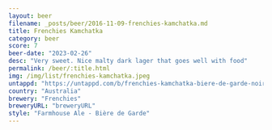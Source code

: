 ```yaml
---
layout: beer
filename: _posts/beer/2016-11-09-frenchies-kamchatka.md
title: Frenchies Kamchatka
category: beer
score: 7
beer-date: "2023-02-26"
desc: "Very sweet. Nice malty dark lager that goes well with food"
permalink: /beer/:title.html
img: /img/list/frenchies-kamchatka.jpeg
untappd: "https://untappd.com/b/frenchies-kamchatka-biere-de-garde-noire/3301106"
country: "Australia"
brewery: "Frenchies"
breweryURL: "breweryURL"
style: "Farmhouse Ale - Bière de Garde"
---
```

